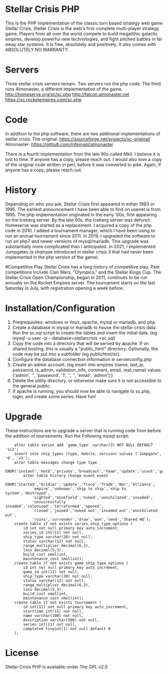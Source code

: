 # Stellar Crisis PHP
This is the PHP implementation of the classic turn based strategy web game Stellar Crisis.  Stellar Crisis is the web's first complete multi-player strategy game. Players from all over the world compete to build megalithic galactic empires, develop powerful new technologies, and fight pitched battles in far away star systems. It is free, absolutely and positively. It also comes with ABSOLUTELY NO WARRANTY.

# Servers
Three stellar crisis servers remain.  Two servers run the php code.  The third runs Almonaster, a different implementation of the game.
http://homeserve.org/sc/sc.php
http://falcon.almonaster.net
https://sc.rocketempires.com/sc.php

# Code
In addition to the php software, there are two additional implementations of stellar crisis.
The original: https://sourceforge.net/projects/sc-original/
Almonaster: https://github.com/mfeingol/almonaster

There is a fourth implementation from the late 90s called MkII.  I believe it is lost to time.  If anyone has a copy, please reach out.  I would also love a copy of the original code written in perl, before it was converted to pike.  Again, if anyone has a copy, please reach out.

# History
Depending on who you ask, Stellar Crisis first appeared in either 1993 or 1995.  The earliest announcement I have been able to find on usenet is from 1995.  The php implementation originated in the early '00s, first appearing on the Iceberg server.  By the late 00s, the Iceberg server was defunct.  Homeserve was started as a replacement.  I acquired a copy of the php code in 2010.  I added a tournament manager, which I have been using to run an annual tournament since 2011.  In 2019, I upgraded the software to run on php7 and newer versions of mysql/mariadb.  This upgrade was substantially more complicated than I anticipated.  In 2021, I implemented Jumpgates (a shiptype introduced in stellar crisis 3 that had never been implemented in the php version of the game).

#Competitive Play
Stellar Crisis has a long history of competitive play.  Past competitions include Clan Wars, "Olympics," and the Stellar Kings Cup.  The Stellar Crisis Open Championship, began in 2011, continues to be run annually on the Rocket Empires server.  The tournament starts on the last Saturday in July, with registration opening a week before.

# Installation/Configuration
1. Preqrequisites: windows or linux, apache, mysql or mariadb, and php.
2. Create a database in mysql or mariadb to house the stellar crisis data.  Run the sc.sql script to create the tables and insert the initial data. (eg mysql -u user -p --database=stellarcrisis <sc.sql)
3. Copy the code into a directory that will be served by apache.  If on shared hosting, this is usually a "public_html" directory.  Optionally, the code may be put into a subfolder (eg publichtml/sc).
4. Configure the database connection information in serverconfig.php
5. Create an admin account.  (eg insert into empires (name, last_ip, password, is_admin, validation_info, comment, email, real_name) values ('admin', '', 'password', '1', '', '', 'email', 'admin');)
6. Delete the utility directory, or otherwise make sure it is not accessible to the general public.
7. If apache is running, you should now be able to navigate to sc.php, login, and create some series.  Have fun!

# Upgrade
These instructions are to upgrade a server that is running code from before the addition of tournaments.
Run the Following mysql script:
```    alter table games add game_type varchar(3) not null default 'sc2';
    alter table series add `game_type` varchar(3) NOT NULL DEFAULT 'sc2';
    insert into ship_types (type, mobile, version) values ('Jumpgate', '0', 'v3');
    alter table messages change type type
        ENUM('instant','motd','private','broadcast','team','update','scout','game_message');
        alter table history change event event
            ENUM('started','bridier','update','Truce','Trade','War','Alliance',
            'empire','unknown','ship to ship','ship to system','destroyed',
            'sighted','minefield','nuked','annihilated','invaded',
            'unsuccessfully invaded','colonized','terraformed','opened',
            'closed','joined','nuked out','invaded out','annihilated out',
            'ruins','surrender','draw','won','send','Shared HQ');
    create table if not exists series_ship_type_options (
        id int not null primary key auto_increment,
        series_id int(11) not null,
        ship_type varchar(20) not null,
        status varchar(12) not null,
        range_multiplier decimal(6,3),
        loss decimal(5,3),
        build_cost smallint,
        maintenance_cost smallint);
    create table if not exists game_ship_type_options (
        id int not null primary key auto_increment,
        game_id int(11) not null,
        ship_type varchar(20) not null,
        status varchar(12) not null,
        range_multiplier decimal(6,3),
        loss decimal(5,3),
        build_cost smallint,
        maintenance_cost smallint);
    create table if not exists tournament (
        id int(11) not null primary key auto_increment,
        starttime int(11) not null,
        name varchar(100) not null,
        description varchar(500) not null,
        series int(11) not null,
        completed tinyint(1) not null default 0
    );
```

# License
Stellar Crisis PHP is available under The GPL v2.0
